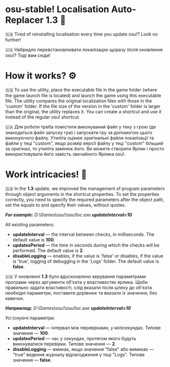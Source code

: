 # osu-stable! Localisation Auto-Replacer 1.3 🧐
🇬🇧 Tired of reinstalling localisation every time you update osu!? Look no further!

🇺🇦 Набридло перевстановлювати локалізацію щоразу після оновлення osu!? Тоді вам сюди!

# How it works? ⚙️
🇬🇧 To use the utility, place the executable file in the game folder (where the game launch file is located) and launch the game using this executable file.
The utility compares the original localization files with those in the 'custom' folder. If the file size of the version in the 'custom' folder is larger than the original, the utility replaces it.
You can create a shortcut and use it instead of the regular osu! shortcut.

🇺🇦 Для роботи треба помістити виконуваний файл у теку з грою (де знаходиться файл запуску гри) і запускати гру за допомогою цього виконуючого файлу.
Утиліта оцінює оригінальні файли локалізації та файли у теці "custom", якщо розмір версії файлу у теці "custom" більший за оригінал, то утиліта замінює його.
Ви можете створити Ярлик і просто використовувати його замість звичайного Ярлика osu!.

# Work intricacies! 🔬
🇬🇧 In the **1.3** update, we improved the management of program parameters through object arguments in the shortcut properties.
To set the properties correctly, you need to specify the required parameters after the object path, set the equals to and specify their values, without quotes.

 _**For example:** D:\Games\osu!\osu!loc.exe **updateInterval=10**_

 All existing parameters:
 - **updateInterval** — the interval between checks, in milliseconds. The default value is **100**.
 - **updatesPeriod** — the time in seconds during which the checks will be performed. The default value is **2**.
 - **disableLogging** — enables, if the value is 'false' or disables, if the value is 'true', logging of debugging in the 'Logs' folder. The default value is **false**.

🇺🇦 У оновленні **1.3** було вдосконалено керування параметрами програми через аргументи об'єкта у властивостях ярлика.
Щоби правильно задати властивості, слід вказати після шляху до об'єкта необхідні параметри, поставити дорівнює та вказати їх значення, без кавичок.

 _**Наприклад:** D:\Games\osu!\osu!loc.exe **updateInterval=10**_

 Усі існуючі параметри:
 - **updateInterval** — інтервал між перевірками, у мілісекундах. Типове значення — **100**.
 - **updatesPeriod** — час у секундах, протягом якого будуть виконуватися перевірки. Типове значення — **2**.
 - **disableLogging** — вмикає, якщо значення "false" або вимикає — "true" ведення журналу відлагодження у теці "Logs". Типове значення — **false**.
